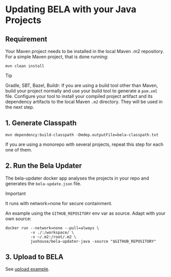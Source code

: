 # Updating BELA with your Java Projects

## Requirement

Your Maven project needs to be installed in the local Maven .m2 repository. For a simple Maven project, that is done running:

`mvn clean install`

> [!TIP]
> Gradle, SBT, Bazel, Buildr: If you are using a build tool other than Maven, build your project normally and use your build tool to generate a `pom.xml` file. Configure your tool to install your compiled project artifact and its dependency artifacts to the local Maven `.m2` directory. They will be used in the next step.


## 1. Generate Classpath

`mvn dependency:build-classpath -Dmdep.outputFile=bela-classpath.txt`

If you are using a monorepo with several projects, repeat this step for each one of them.


## 2. Run the Bela Updater

The bela-updater docker app analyses the projects in your repo and generates the `bela-update.json` file.

> [!IMPORTANT]
> It runs with network=none for secure containment.

An example using the `GITHUB_REPOSITORY` env var as source. Adapt with your own source:
```
docker run --network=none --pull=always \
           -v ./:/workspace/ \
           -v ~/.m2:/root/.m2 \
           juxhouse/bela-updater-java -source "$GITHUB_REPOSITORY"
```

## 3. Upload to BELA

See [upload example](/updaters/reference/upload-example.md).
